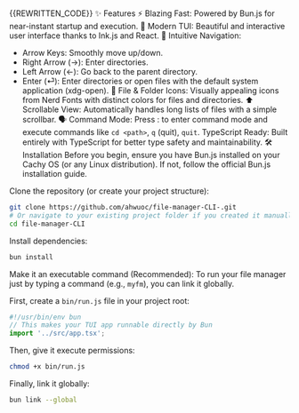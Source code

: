 {{REWRITTEN_CODE}}
✨ Features
⚡️ Blazing Fast: Powered by Bun.js for near-instant startup and execution.
💅 Modern TUI: Beautiful and interactive user interface thanks to Ink.js and React.
📁 Intuitive Navigation:
  - Arrow Keys: Smoothly move up/down.
  - Right Arrow (→): Enter directories.
  - Left Arrow (←): Go back to the parent directory.
  - Enter (⏎): Enter directories or open files with the default system application (xdg-open).
🔎 File & Folder Icons: Visually appealing icons from Nerd Fonts with distinct colors for files and directories.
⬆️ Scrollable View: Automatically handles long lists of files with a simple scrollbar.
🗣️ Command Mode: Press : to enter command mode and execute commands like `cd <path>`, `q` (quit), `quit`.
TypeScript Ready: Built entirely with TypeScript for better type safety and maintainability.
🛠️ Installation
Before you begin, ensure you have Bun.js installed on your Cachy OS (or any Linux distribution). If not, follow the official Bun.js installation guide.

Clone the repository (or create your project structure):

```bash
git clone https://github.com/ahwuoc/file-manager-CLI-.git
# Or navigate to your existing project folder if you created it manually
cd file-manager-CLI
```

Install dependencies:

```bash
bun install
```

Make it an executable command (Recommended):
To run your file manager just by typing a command (e.g., `myfm`), you can link it globally.

First, create a `bin/run.js` file in your project root:

```javascript
#!/usr/bin/env bun
// This makes your TUI app runnable directly by Bun
import '../src/app.tsx';
```

Then, give it execute permissions:

```bash
chmod +x bin/run.js
```

Finally, link it globally:

```bash
bun link --global
```
